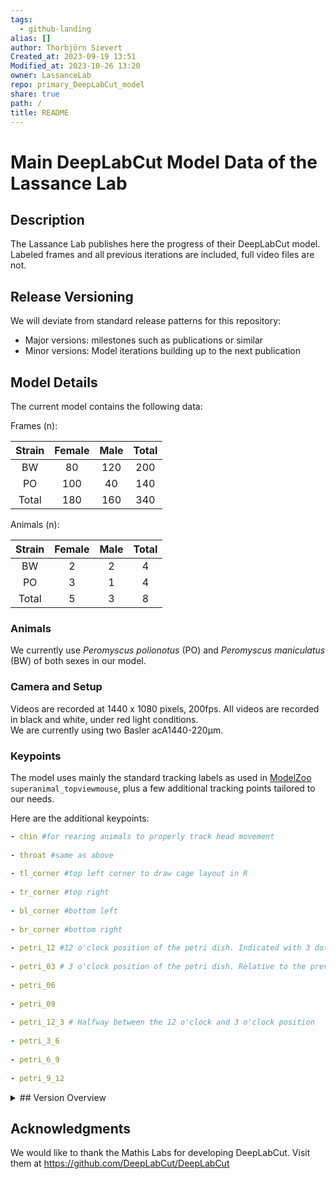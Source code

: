 ```yaml
---  
tags:  
  - github-landing  
alias: []  
author: Thorbjörn Sievert  
Created_at: 2023-09-19 13:51  
Modified_at: 2023-10-26 13:20  
owner: LassanceLab  
repo: primary_DeepLabCut_model  
share: true  
path: /  
title: README  
---  
```

  
  
# Main DeepLabCut Model Data of the Lassance Lab  
  
## Description  
The Lassance Lab publishes here the progress of their DeepLabCut model.  
Labeled frames and all previous iterations are included, full video files are not.  
  
## Release Versioning  
We will deviate from standard release patterns for this repository:  
- Major versions: milestones such as publications or similar  
- Minor versions: Model iterations building up to the next publication  
  
## Model Details  
  
The current model contains the following data:  
  
Frames (n):  
  
| Strain | Female | Male | Total |  
|:------:|:------:|:----:|:-----:|  
|   BW   |   80   | 120  |  200  |  
|   PO   |  100   |  40  |  140  |  
| Total  |  180   | 160  |  340  |  
  
Animals (n):  
  
| Strain | Female | Male | Total |  
|:------:|:------:|:----:|:-----:|  
|   BW   |   2    |  2   |   4   |  
|   PO   |   3    |  1   |   4   |  
| Total  |   5    |  3   |   8   |  
  
### Animals  
We currently use *Peromyscus polionotus* (PO) and *Peromyscus maniculatus* (BW) of both sexes in our model.  
  
### Camera and Setup  
Videos are recorded at 1440 x 1080 pixels, 200fps. All videos are recorded in black and white, under red light conditions.  
We are currently using two Basler acA1440-220μm.  
  
### Keypoints  
The model uses mainly the standard tracking labels as used in [ModelZoo](https://deeplabcut.github.io/DeepLabCut/docs/ModelZoo.html) `superanimal_topviewmouse`, plus a few additional tracking points tailored to our needs.  
  
Here are the additional keypoints:  
  
```yaml  
- chin #for rearing animals to properly track head movement  
  
- throat #same as above  
  
- tl_corner #top left corner to draw cage layout in R   
  
- tr_corner #top right   
  
- bl_corner #bottom left  
  
- br_corner #bottom right   
  
- petri_12 #12 o'clock position of the petri dish. Indicated with 3 dots on the rim   
  
- petri_03 # 3 o'clock position of the petri dish. Relative to the previous 12 o'clock position   
  
- petri_06  
  
- petri_09  
  
- petri_12_3 # Halfway between the 12 o'clock and 3 o'clock position  
  
- petri_3_6  
  
- petri_6_9  
  
- petri_9_12  
```  
  
  
<details>  
<summary> ## Version Overview </summary>  
### 0.3 Initial Release  
Iteration 3 of our model.  
  
Frames (n):  
  
| Strain | Female | Male | Total |  
|:------:|:------:|:----:|:-----:|  
|   BW   |   80   | 120  |  200  |  
|   PO   |  100   |  40  |  140  |  
| Total  |  180   | 160  |  340  |  
  
Animals (n):  
  
| Strain | Female | Male | Total |  
|:------:|:------:|:----:|:-----:|  
|   BW   |   2    |  2   |   4   |  
|   PO   |   3    |  1   |   4   |  
| Total  |   5    |  3   |   8   |  
  
</details>  
  
## Acknowledgments  
We would like to thank the Mathis Labs for developing DeepLabCut. Visit them at <https://github.com/DeepLabCut/DeepLabCut>  
